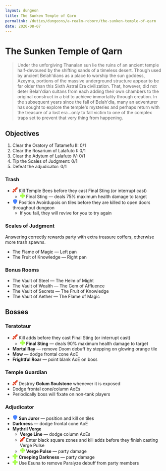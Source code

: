 ```yaml
---
layout: dungeon
title: The Sunken Temple of Qarn
permalink: /duties/dungeons/a-realm-reborn/the-sunken-temple-of-qarn
date: 2020-08-07
---
```


# The Sunken Temple of Qarn

> Under the unforgiving Thanalan sun lie the ruins of an ancient temple half-devoured by the shifting sands of a timeless desert. Though used by ancient Belah'dians as a place to worship the sun goddess, Azeyma, portions of the massive underground structure appear to be far older than this Sixth Astral Era civilization. That, however, did not deter Belah'dian sultans from each adding their own chambers to the original construct in a bid to achieve immortality through creation. In the subsequent years since the fall of Belah'dia, many an adventurer has sought to explore the temple's mysteries and perhaps return with the treasure of a lost era...only to fall victim to one of the complex traps set to prevent that very thing from happening.

## Objectives

1. Clear the Oratory of Tatamefu II: 0/1
2. Clear the Rosarium of Lalafuto I: 0/1
3. Clear the Adytum of Lalafuto IV: 0/1
4. Tip the Scales of Judgment: 0/1
5. Defeat the adjudicator: 0/1

### Trash

- ![](/assets/icons/role-dps.png) Kill Temple Bees before they cast Final Sting (or interrupt cast)
  - ![](/assets/icons/role-healer.png) Final Sting — deals 75% maximum health damage to target
- ![](/assets/icons/role-tank.png) Position Avoirdupois on tiles before they are killed to open doors throughout dungeon
  - If you fail, they will revive for you to try again

### Scales of Judgment

Answering correctly rewards party with extra treasure coffers, otherwise more trash spawns.

- The Flame of Magic — Left pan
- The Fruit of Knowledge — Right pan

### Bonus Rooms

- The Vault of Steel — The Helm of Might
- The Vault of Wealth — The Gem of Affluence
- The Vault of Secrets — The Fruit of Knowledge
- The Vault of Aether — The Flame of Magic

## Bosses

### Teratotaur

- ![](/assets/icons/role-dps.png) Kill adds before they cast Final Sting (or interrupt cast)
  - ![](/assets/icons/role-healer.png) **Final Sting** — deals 90% maximum health damage to target
- **Mortal Ray** — remove Doom debuff by stepping on glowing orange tile
- **Mow** — dodge frontal cone AoE
- **Frightful Roar** — point blank AoE on boss

### Temple Guardian

- ![](/assets/icons/role-dps.png) Destroy **Golum Soulstone** whenever it is exposed
- Dodge frontal cone/column AoEs
- Periodically boss will fixate on non-tank players

### Adjudicator

- ![](/assets/icons/role-tank.png) **Sun Juror** — position and kill on tiles
- **Darkness** — dodge frontal cone AoE
- **Mythril Verge**
  - **Verge Line** — dodge column AoEs
  - ![](/assets/icons/role-dps.png) Enter black square zones and kill adds before they finish casting Verge Pulse
  - ![](/assets/icons/role-healer.png) **Verge Pulse** — party damage
- ![](/assets/icons/role-healer.png) **Creeping Darkness** — party damage
- ![](/assets/icons/role-healer.png) Use Esuna to remove Paralyze debuff from party members

